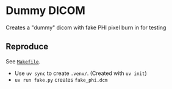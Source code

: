 # Dummy DICOM

Creates a "dummy" dicom with fake PHI pixel burn in for testing

## Reproduce

See [`Makefile`](Makefile).

  * Use `uv sync` to create `.venv/`. (Created with `uv init`)
  * `uv run fake.py` creates `fake_phi.dcm`

